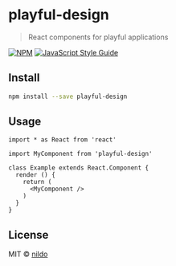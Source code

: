 # playful-design

> React components for playful applications

[![NPM](https://img.shields.io/npm/v/playful-design.svg)](https://www.npmjs.com/package/playful-design) [![JavaScript Style Guide](https://img.shields.io/badge/code_style-standard-brightgreen.svg)](https://standardjs.com)

## Install

```bash
npm install --save playful-design
```

## Usage

```tsx
import * as React from 'react'

import MyComponent from 'playful-design'

class Example extends React.Component {
  render () {
    return (
      <MyComponent />
    )
  }
}
```

## License

MIT © [nildo](https://github.com/nildo)
